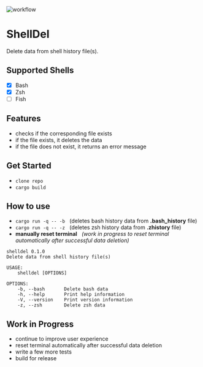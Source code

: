 ![workflow](https://github.com/xTeKc/ShellDel/actions/workflows/ci.yml/badge.svg)

# **ShellDel**
Delete data from shell history file(s). <br> 

## **Supported Shells**
- [x] Bash
- [x] Zsh
- [ ] Fish

## **Features**
- checks if the corresponding file exists
- if the file exists, it deletes the data
- if the file does not exist, it returns an error message

## **Get Started**
- `clone repo`
- `cargo build`

## **How to use**
- `cargo run -q -- -b` $~$ (deletes bash history data from **.bash_history** file)
- `cargo run -q -- -z` $~$ (deletes zsh history data from **.zhistory** file)
- **manually reset terminal** $~$ *(work in progress to reset terminal automatically after successful data deletion)*

```
shelldel 0.1.0
Delete data from shell history file(s)

USAGE:
    shelldel [OPTIONS]

OPTIONS:
    -b, --bash       Delete bash data
    -h, --help       Print help information
    -V, --version    Print version information
    -z, --zsh        Delete zsh data
```

## **Work in Progress**
- continue to improve user experience
- reset terminal automatically after successful data deletion
- write a few more tests
- build for release